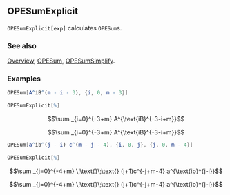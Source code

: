 ## OPESumExplicit

`OPESumExplicit[exp]` calculates `OPESum`s.

### See also

[Overview](Extra/FeynCalc.md), [OPESum](OPESum.md), [OPESumSimplify](OPESumSimplify.md).

### Examples

```mathematica
OPESum[A^iB^(m - i - 3), {i, 0, m - 3}] 
 
OPESumExplicit[%]
```

$$\sum _{i=0}^{-3+m} A^{\text{iB}^{-3-i+m}}$$

$$\sum _{i=0}^{-3+m} A^{\text{iB}^{-3-i+m}}$$

```mathematica
OPESum[a^ib^(j - i) c^(m - j - 4), {i, 0, j}, {j, 0, m - 4}] 
 
OPESumExplicit[%]
```

$$\sum _{j=0}^{-4+m} \;\text{}\;\text{} (j+1)c^{-j+m-4} a^{\text{ib}^{j-i}}$$

$$\sum _{j=0}^{-4+m} \;\text{}\;\text{} (j+1)c^{-j+m-4} a^{\text{ib}^{j-i}}$$